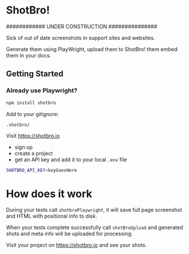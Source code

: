 
# ShotBro!

############ UNDER CONSTRUCTION ###############

Sick of out of date screenshots in support sites and websites.

Generate them using PlayWright, upload them to ShotBro! them embed them in your docs.

## Getting Started

### Already use Playwright?

```bash
npm install shotbro
```

Add to your gitignore:
```gitignore
.shotbro/
```

Visit https://shotbro.io 
 - sign up
 - create a project 
 - get an API key and add it to your local `.env` file

```bash
SHOTBRO_API_KEY=keyGoesHere
```


# How does it work

During your tests call `shotbroPlaywright`, it will save full page screenshot and HTML with positional info to disk.

When your tests complete successfully call `shotBroUpload` and generated shots and meta info will be uploaded  for 
processing.

Visit your project on https://shotbro.io and see your shots.

